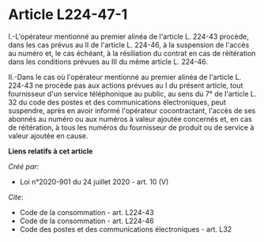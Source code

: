 # Article L224-47-1

I.-L'opérateur mentionné au premier alinéa de l'article L. 224-43 procède, dans les cas prévus au II de l'article L. 224-46,
à la suspension de l'accès au numéro et, le cas échéant, à la résiliation du contrat en cas de réitération dans les
conditions prévues au III du même article L. 224-46. 

II.-Dans le cas où l'opérateur mentionné au premier alinéa de l'article L. 224-43 ne procède pas aux actions prévues au I du
présent article, tout fournisseur d'un service téléphonique au public, au sens du 7° de l'article L. 32 du code des postes et
des communications électroniques, peut suspendre, après en avoir informé l'opérateur cocontractant, l'accès de ses abonnés au
numéro ou aux numéros à valeur ajoutée concernés et, en cas de réitération, à tous les numéros du fournisseur de produit ou
de service à valeur ajoutée en cause.

**Liens relatifs à cet article**

_Créé par_:

  - Loi n°2020-901 du 24 juillet 2020 - art. 10 (V)

_Cite_:

  - Code de la consommation - art. L224-43
  - Code de la consommation - art. L224-46
  - Code des postes et des communications électroniques - art. L32
